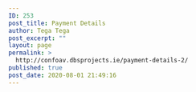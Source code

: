 ```yaml
---
ID: 253
post_title: Payment Details
author: Tega Tega
post_excerpt: ""
layout: page
permalink: >
  http://confoav.dbsprojects.ie/payment-details-2/
published: true
post_date: 2020-08-01 21:49:16
---
```

<!-- wp:themeisle-blocks/advanced-columns {"id":"wp-block-themeisle-blocks-advanced-columns-c82c4350"} -->
<div class="wp-block-themeisle-blocks-advanced-columns has-undefined-columns has-desktop-undefined-layout has-tablet-equal-layout has-mobile-equal-layout has-default-gap has-vertical-unset" id="wp-block-themeisle-blocks-advanced-columns-c82c4350"><div class="wp-block-themeisle-blocks-advanced-columns-overlay"></div><div class="innerblocks-wrap"></div></div>
<!-- /wp:themeisle-blocks/advanced-columns -->